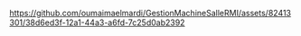 https://github.com/oumaimaelmardi/GestionMachineSalleRMI/assets/82413301/38d6ed3f-12a1-44a3-a6fd-7c25d0ab2392
